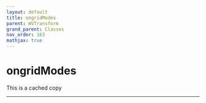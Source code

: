 ```yaml
---
layout: default
title: ongridModes
parent: WVTransform
grand_parent: Classes
nav_order: 163
mathjax: true
---
```


#  ongridModes

This is a cached copy


---

